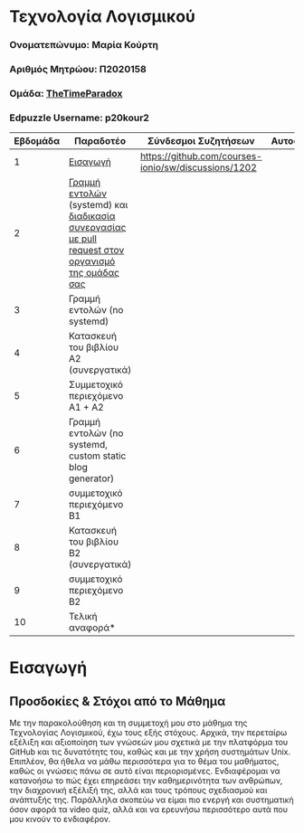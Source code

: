 # Τεχνολογία Λογισμικού

### Ονοματεπώνυμο: Μαρία Κούρτη
### Αριθμός Μητρώου: Π2020158
### Ομάδα: [TheTimeParadox](https://github.com/TheTimeParadox)
### Edpuzzle Username: p20kour2


| Εβδομάδα | Παραδοτέο | Σύνδεσμοι Συζητήσεων | Αυτοαξιολόγηση |
| --- | --- | --- | --- |
| 1 | [Εισαγωγή](#Εισαγωγή) | https://github.com/courses-ionio/sw/discussions/1202 | |
| 2 | [Γραμμή εντολών](https://epidrome.github.io/teaching/cli) (systemd) και [διαδικασία συνεργασίας με pull request στον οργανισμό της ομάδας σας](https://epidrome.github.io/teaching/team) | | |
| 3 | Γραμμή εντολών (no systemd) | | |
| 4 | Κατασκευή του βιβλίου Α2 (συνεργατικά) | | |
| 5 | Συμμετοχικό περιεχόμενο A1 + A2 | | |
| 6 | Γραμμή εντολών (no systemd, custom static blog generator) | | |
| 7 | συμμετοχικό περιεχόμενο B1 | | |
| 8 | Κατασκευή του βιβλίου Β2 (συνεργατικά) | | |
| 9 | συμμετοχικό περιεχόμενο B2 | | |
| 10 | Τελική αναφορά* | | |


# Εισαγωγή

## Προσδοκίες & Στόχοι από το Μάθημα

Με την παρακολούθηση και τη συμμετοχή μου στο μάθημα της Τεχνολογίας Λογισμικού, έχω τους εξής στόχους.
Αρχικά, την περεταίρω εξέλιξη και αξιοποίηση των γνώσεών μου σχετικά με την πλατφόρμα του GitHub και τις δυνατότητς του, καθώς και με την χρήση συστημάτων Unix. Επιπλέον, θα ήθελα να μάθω περισσότερα για το θέμα του μαθήματος, καθώς οι γνώσεις πάνω σε αυτό είναι περιορισμένες.
Ενδιαφέρομαι να κατανοήσω το πώς έχει επηρεάσει την καθημερινότητα των ανθρώπων, την διαχρονική εξέλιξή της, αλλά και τους τρόπους σχεδιασμού και ανάπτυξής της.
Παράλληλα σκοπεύω να είμαι πιο ενεργή και συστηματική όσον αφορά τα video quiz, αλλά και να ερευνήσω περισσότερο αυτά που μου κινούν το ενδιαφέρον.

